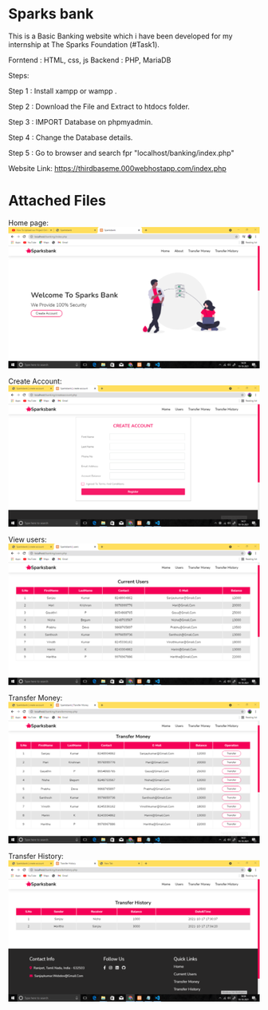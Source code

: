 # Sparks bank
This is a Basic Banking website which i have been developed for my internship at The Sparks Foundation (#Task1).

Forntend : HTML, css, js
Backend  : PHP, MariaDB

Steps:

Step 1 : Install xampp or wampp .

Step 2 : Download the File and Extract to htdocs folder.

Step 3 : IMPORT Database on phpmyadmin.

Step 4 : Change the Database details.

Step 5 : Go to browser and search fpr "localhost/banking/index.php"

Website Link: https://thirdbaseme.000webhostapp.com/index.php


# Attached Files

Home page:
<img src="img/S1.png">


Create Account:
<img src="img/S2.png">


View users:
<img src="img/S4.png">


Transfer Money:
<img src="img/S3.png">


Transfer History:
<img src="img/S5.png">
